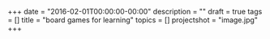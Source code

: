 +++
date = "2016-02-01T00:00:00-00:00"
description = ""
draft = true
tags = []
title = "board games for learning"
topics = []
projectshot = "image.jpg"
+++
